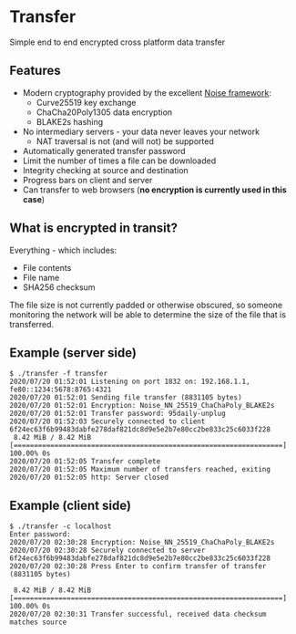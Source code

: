 # Transfer
Simple end to end encrypted cross platform data transfer

## Features
- Modern cryptography provided by the excellent [Noise framework](https://noiseprotocol.org/):
  - Curve25519 key exchange
  - ChaCha20Poly1305 data encryption
  - BLAKE2s hashing
- No intermediary servers - your data never leaves your network
  - NAT traversal is not (and will not) be supported
- Automatically generated transfer password
- Limit the number of times a file can be downloaded
- Integrity checking at source and destination
- Progress bars on client and server
- Can transfer to web browsers (**no encryption is currently used in this case**)

## What is encrypted in transit?
Everything - which includes:
- File contents
- File name
- SHA256 checksum

The file size is not currently padded or otherwise obscured, so someone monitoring the network will be able to determine the size of the file that is transferred.

## Example (server side)
```
$ ./transfer -f transfer
2020/07/20 01:52:01 Listening on port 1832 on: 192.168.1.1, fe80::1234:5678:8765:4321
2020/07/20 01:52:01 Sending file transfer (8831105 bytes)
2020/07/20 01:52:01 Encryption: Noise_NN_25519_ChaChaPoly_BLAKE2s
2020/07/20 01:52:01 Transfer password: 95daily-unplug
2020/07/20 01:52:03 Securely connected to client 6f24ec63f6b99483dabfe278daf821dc8d9e5e2b7e80cc2be833c25c6033f228
 8.42 MiB / 8.42 MiB [==================================================================] 100.00% 0s
2020/07/20 01:52:05 Transfer complete
2020/07/20 01:52:05 Maximum number of transfers reached, exiting
2020/07/20 01:52:05 http: Server closed
```

## Example (client side)
```
$ ./transfer -c localhost
Enter password: 
2020/07/20 02:30:28 Encryption: Noise_NN_25519_ChaChaPoly_BLAKE2s
2020/07/20 02:30:28 Securely connected to server 6f24ec63f6b99483dabfe278daf821dc8d9e5e2b7e80cc2be833c25c6033f228
2020/07/20 02:30:28 Press Enter to confirm transfer of transfer (8831105 bytes)

 8.42 MiB / 8.42 MiB [==================================================================] 100.00% 0s
2020/07/20 02:30:31 Transfer successful, received data checksum matches source
```
